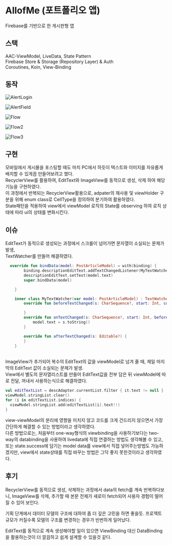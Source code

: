 # AllofMe (포트폴리오 앱)

Firebase를 기반으로 한 게시판형 앱

## 스택

AAC-ViewModel, LiveData, State Pattern\
Firebase Store & Storage (Repository Layer) & Auth\
Coroutines, Koin, View-Binding


## 동작

![AlertLogin](https://user-images.githubusercontent.com/67935576/143571608-a1b6cea3-b090-4170-841c-c26893de10cf.png)

![AlertField](https://user-images.githubusercontent.com/67935576/143571611-61b8966c-abc4-4dfe-88dc-90872052081d.png)

![Flow](https://user-images.githubusercontent.com/67935576/143563620-227b38ad-8220-4152-bdc0-60abb84fb091.gif)

![Flow2](https://user-images.githubusercontent.com/67935576/143571787-2324e17e-9a60-49b5-82a0-d86167722a70.gif)

![Flow3](https://user-images.githubusercontent.com/67935576/143681339-2e99428c-99aa-4fac-bd37-dbf93a62f281.gif)

## 구현

모바일에서 게시물을 포스팅할 때도 마치 PC에서 하듯이 텍스트와 이미지를 자유롭게 배치할 수 있게끔 만들어보려고 했다.\
RecyclerView를 활용하여, EditText와 ImageView를 동적으로 생성, 삭제 하여 해당 기능을 구현하였다.\
이 과정에서 반복되는 RecyclerView활용으로, adpater의 재사용 및 viewHolder 구분을 위해 enum class로 CellType을 정의하여 분기하여 활용하였다.\
State패턴을 적용하여 view에서 viewModel 로직의 State를 observing 하여 로직 상태에 따라 ui의 상태를 변화시킨다.


## 이슈

EditText가 동적으로 생성되는 과정에서 스크롤이 넘어가면 문자열이 소실되는 문제가 발생,\
TextWatcher를 만들어 해결하였다.
``` Kotlin
  override fun bindData(model: PostArticleModel) = with(binding) {
        binding.descriptionEditText.addTextChangedListener(MyTextWatcher(model))
        descriptionEditText.setText(model.text)
        super.bindData(model)

    }

    inner class MyTextWatcher(var model: PostArticleModel) : TextWatcher {
        override fun beforeTextChanged(s: CharSequence?, start: Int, count: Int, after: Int) {

        }
        override fun onTextChanged(s: CharSequence?, start: Int, before: Int, count: Int) {
            model.text = s.toString()
        }

        override fun afterTextChanged(s: Editable?) {
        }
    }
```
\
ImageView가 추가되어 복수의 EditText의 값을 viewModel로 넘겨 줄 때, 제일 마지막의 EditText 값이 소실되는 문제가 발생.\
View에서 별도의 문자열리스트를 만들어 EditText값을 전부 담은 뒤 viewModel에 따로 전달, 꺼내서 사용하는식으로 해결하였다.
```Kotlin
val editTextList = descAdapter.currentList.filter { it.text != null }
viewModel.stringList.clear()
for (i in editTextList.indices) {
  viewModel.stringList.add(editTextList[i].text!!)
}
```
view-viewModel의 분리에 영향을 미치지 않고 코드를 크게 건드리지 않으면서 가장 간단하게 해결할 수 있는 방법이라고 생각하였다.\
다른 방법으로는, 처음부터 one-way형식의 viewbinding을 사용하기보다는 two-way의 databinding을 사용하여 livedata에 직접 연결하는 방법도 생각해볼 수 있고,\
또는 state.success에 담기는 model data를 view에서 직접 넣어주는방법도 가능하겠지만, view에서 state상태를 직접 바꾸는 방법은 그닥 좋지 못한것이라고 생각하였다.



## 후기

RecyclerView를 동적으로 생성, 삭제하는 과정에서 data의 fetch를 계속 반복하다보니, ImageView를 삭제, 추가할 때 본문 전체가 새로이 fetch되어
사용자 경험이 떨어질 수 있어 보인다.

기획 단계에서 데이터 모델의 구조에 대하여 좀 더 깊은 고민을 하면 좋을듯. 프로젝트 규모가 커질수록 모델의 구조를 변경하는 경우가 빈번하게 일어났다.

EditText를 동적으로 계속 생성해야할 일이 있으면 ViewBinding 대신 DataBinding을 활용하는것이 더 깔끔하고 쉽게 설계할 수 있을것 같다.



